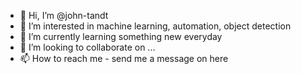 - 👋 Hi, I’m @john-tandt
- 👀 I’m interested in machine learning, automation, object detection
- 🌱 I’m currently learning something new everyday
- 💞️ I’m looking to collaborate on ...
- 📫 How to reach me - send me a message on here

